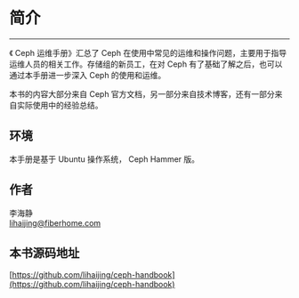# 简介
------
《 Ceph 运维手册》汇总了 Ceph 在使用中常见的运维和操作问题，主要用于指导运维人员的相关工作。存储组的新员工，在对 Ceph 有了基础了解之后，也可以通过本手册进一步深入 Ceph 的使用和运维。

本书的内容大部分来自 Ceph 官方文档，另一部分来自技术博客，还有一部分来自实际使用中的经验总结。


## 环境
本手册是基于 Ubuntu 操作系统， Ceph Hammer 版。


## 作者

李海静  
lihaijing@fiberhome.com


## 本书源码地址

[https://github.com/lihaijing/ceph-handbook](https://github.com/lihaijing/ceph-handbook)
